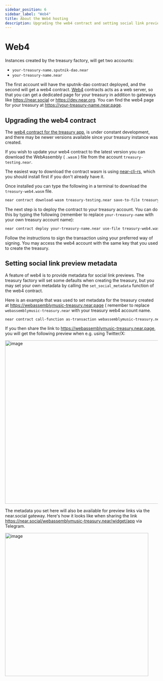 ```yaml
---
sidebar_position: 6
sidebar_label: "Web4"
title: About the Web4 hosting
description: Upgrading the web4 contract and setting social link preview metadata
---
```


# Web4

Instances created by the treasury factory, will get two accounts:

- `your-treasury-name.sputnik-dao.near`
- `your-treasury-name.near`

The first account will have the sputnik-dao contract deployed, and the second will get a web4 contract. [Web4](https://github.com/vgrichina/web4) contracts acts as a web server, so that you can get a dedicated page for your treasury in addition to gateways like https://near.social or https://dev.near.org. You can find the web4 page for your treasury at https://your-treasury-name.near.page.

## Upgrading the web4 contract

The [web4 contract for the treasury app](https://github.com/NEAR-DevHub/neardevhub-treasury-dashboard/tree/staging/web4/treasury-web4), is under constant development, and there may be newer versions available since your treasury instance was created.

If you wish to update your web4 contract to the latest version you can download the WebAssembly ( `.wasm` ) file from the account `treasury-testing.near`.

The easiest way to download the contract wasm is using [near-cli-rs](https://github.com/near/near-cli-rs), which you should install first if you don't already have it.

Once installed you can type the following in a terminal to download the `treasury-web4.wasm` file.

```bash
near contract download-wasm treasury-testing.near save-to-file treasury-web4.wasm network-config mainnet now
```

The next step is to deploy the contract to your treasury account. You can do this by typing the following (remember to replace `your-treasury-name` with your own treasury account name):

```bash
near contract deploy your-treasury-name.near use-file treasury-web4.wasm without-init-call network-config mainnet
```

Follow the instructions to sign the transaction using your preferred way of signing. You may access the web4 account with the same key that you used to create the treasury.

## Setting social link preview metadata

A feature of web4 is to provide metadata for social link previews. The treasury factory will set some defaults when creating the treasury, but you may set your own metadata by calling the `set_social_metadata` function of the web4 contract.

Here is an example that was used to set metadata for the treasury created at https://webassemblymusic-treasury.near.page ( remember to replace `webassemblymusic-treasury.near` with your treasury web4 account name.

```bash
near contract call-function as-transaction webassemblymusic-treasury.near set_social_metadata json-args '{"name": "WebAssembly Music NEAR treasury", "description": "NEAR Treasury for the WebAssembly Music project", "ipfs_cid": "bafybeihsid3qgrb2dd4adsd4kuwe3pondtjr3u27ru6e2mbvabvm4rocru"}' prepaid-gas '100.0 Tgas' attached-deposit '0 NEAR' sign-as webassemblymusic-treasury.near network-config mainnet
```

If you then share the link to https://webassemblymusic-treasury.near.page, you will get the following preview when e.g. using Twitter/X:

<img width="539" alt="image" src="https://github.com/user-attachments/assets/fc2ee19a-a5dd-4dd3-8e83-7c53ab8768ed" />

The metadata you set here will also be available for preview links via the near.social gateway. Here's how it looks like when sharing the link https://near.social/webassemblymusic-treasury.near/widget/app via Telegram.

<img width="472" alt="image" src="https://github.com/user-attachments/assets/66596f1c-2b18-4932-b066-dc5f75465759" />



